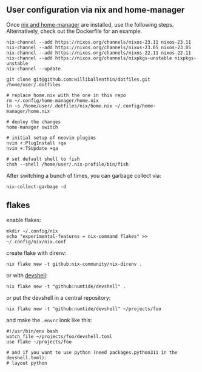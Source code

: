 ## User configuration via nix and home-manager


Once [nix and home-manager](http://ghedam.at/24353/tutorial-getting-started-with-home-manager-for-nix)
are installed, use the following steps.
Alternatively, check out the Dockerfile for an example.

```
nix-channel --add https://nixos.org/channels/nixos-23.11 nixos-23.11
nix-channel --add https://nixos.org/channels/nixos-23.05 nixos-23.05
nix-channel --add https://nixos.org/channels/nixos-22.11 nixos-22.11
nix-channel --add https://nixos.org/channels/nixpkgs-unstable nixpkgs-unstable
nix-channel --update

git clone git@github.com:williballenthin/dotfiles.git /home/user/.dotfiles

# replace home.nix with the one in this repo
rm ~/.config/home-manager/home.nix
ln -s /home/user/.dotfiles/nix/home.nix ~/.config/home-manager/home.nix

# deploy the changes
home-manager switch

# initial setup of neovim plugins
nvim +:PlugInstall +qa
nvim +:TSUpdate +qa

# set default shell to fish
chsh --shell /home/user/.nix-profile/bin/fish
```

After switching a bunch of times, you can garbage collect via:

```
nix-collect-garbage -d
```


## flakes

enable flakes:

```
mkdir ~/.config/nix
echo "experimental-features = nix-command flakes" >> ~/.config/nix/nix.conf
```

create flake with direnv:

```
nix flake new -t github:nix-community/nix-direnv .
```

or with [devshell](https://github.com/numtide/devshell/blob/master/docs/getting_started.md):

```
nix flake new -t "github:numtide/devshell" .
```

or put the devshell in a central repository:

```
nix flake new -t "github:numtide/devshell" ~/projects/foo
```

and make the `.envrc` look like this:

```
#!/usr/bin/env bash
watch_file ~/projects/foo/devshell.toml
use flake ~/projects/foo

# and if you want to use python (need packages.python311 in the devshell.toml):
# layout python
```

